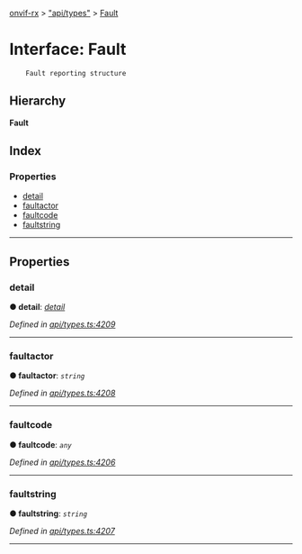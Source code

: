 [onvif-rx](../README.md) > ["api/types"](../modules/_api_types_.md) > [Fault](../interfaces/_api_types_.fault.md)

# Interface: Fault

```
    Fault reporting structure
```

## Hierarchy

**Fault**

## Index

### Properties

* [detail](_api_types_.fault.md#detail)
* [faultactor](_api_types_.fault.md#faultactor)
* [faultcode](_api_types_.fault.md#faultcode)
* [faultstring](_api_types_.fault.md#faultstring)

---

## Properties

<a id="detail"></a>

###  detail

**● detail**: *[detail](_api_types_.detail.md)*

*Defined in [api/types.ts:4209](https://github.com/patrickmichalina/onvif-rx/blob/d62cee9/src/api/types.ts#L4209)*

___
<a id="faultactor"></a>

###  faultactor

**● faultactor**: *`string`*

*Defined in [api/types.ts:4208](https://github.com/patrickmichalina/onvif-rx/blob/d62cee9/src/api/types.ts#L4208)*

___
<a id="faultcode"></a>

###  faultcode

**● faultcode**: *`any`*

*Defined in [api/types.ts:4206](https://github.com/patrickmichalina/onvif-rx/blob/d62cee9/src/api/types.ts#L4206)*

___
<a id="faultstring"></a>

###  faultstring

**● faultstring**: *`string`*

*Defined in [api/types.ts:4207](https://github.com/patrickmichalina/onvif-rx/blob/d62cee9/src/api/types.ts#L4207)*

___

